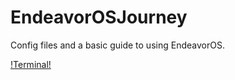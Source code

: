 # EndeavorOSJourney

Config files and a basic guide to using EndeavorOS.

[!Terminal!](Pictures/terminal.png)
